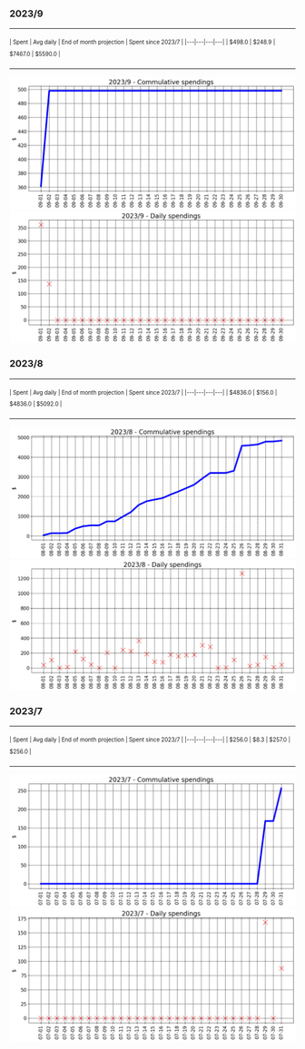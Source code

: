 

### 2023/9


__________________________________
<sub><sup>
| Spent | Avg daily | End of month projection | Spent since 2023/7 |
|---|---|---|---|
| $498.0  |  $248.9  | $7467.0  |  $5590.0  |
</sub></sup>
__________________________________
![graph_9_sum](graph_9_sum.png)
![graph_9_vals](graph_9_vals.png)


### 2023/8


__________________________________
<sub><sup>
| Spent | Avg daily | End of month projection | Spent since 2023/7 |
|---|---|---|---|
| $4836.0  |  $156.0  | $4836.0  |  $5092.0  |
</sub></sup>
__________________________________
![graph_8_sum](graph_8_sum.png)
![graph_8_vals](graph_8_vals.png)


### 2023/7


__________________________________
<sub><sup>
| Spent | Avg daily | End of month projection | Spent since 2023/7 |
|---|---|---|---|
| $256.0  |  $8.3  | $257.0  |  $256.0  |
</sub></sup>
__________________________________
![graph_7_sum](graph_7_sum.png)
![graph_7_vals](graph_7_vals.png)